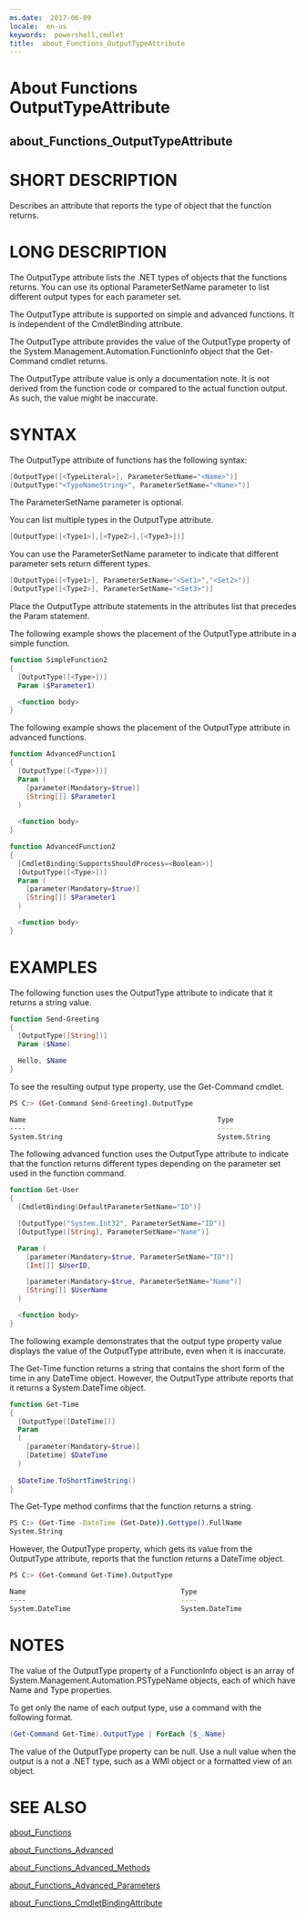 ```yaml
---
ms.date:  2017-06-09
locale:  en-us
keywords:  powershell,cmdlet
title:  about_Functions_OutputTypeAttribute
---
```


# About Functions OutputTypeAttribute
## about_Functions_OutputTypeAttribute


# SHORT DESCRIPTION

Describes an attribute that reports the type of object that the function
returns.

# LONG DESCRIPTION

The OutputType attribute lists the .NET types of objects that the functions
returns. You can use its optional ParameterSetName parameter to list different
output types for each parameter set.

The OutputType attribute is supported on simple and advanced functions. It is
independent of the CmdletBinding attribute.

The OutputType attribute provides the value of the OutputType property of the
System.Management.Automation.FunctionInfo object that the Get-Command cmdlet
returns.

The OutputType attribute value is only a documentation note. It is not derived
from the function code or compared to the actual function output. As such, the
value might be inaccurate.

# SYNTAX

The OutputType attribute of functions has the following syntax:

```PowerShell
[OutputType([<TypeLiteral>], ParameterSetName="<Name>")]
[OutputType("<TypeNameString>", ParameterSetName="<Name>")]
```
The ParameterSetName parameter is optional.

You can list multiple types in the OutputType attribute.

```PowerShell
[OutputType([<Type1>],[<Type2>],[<Type3>])]
```
You can use the ParameterSetName parameter to indicate that different
parameter sets return different types.

```PowerShell
[OutputType([<Type1>], ParameterSetName="<Set1>","<Set2>")]
[OutputType([<Type2>], ParameterSetName="<Set3>")]
```

Place the OutputType attribute statements in the attributes list that precedes
the Param statement.

The following example shows the placement of the OutputType attribute in a
simple function.

```PowerShell
function SimpleFunction2
{
  [OutputType([<Type>])]
  Param ($Parameter1)

  <function body>
}
```

The following example shows the placement of the OutputType attribute in
advanced functions.

```PowerShell
function AdvancedFunction1
{
  [OutputType([<Type>])]
  Param (
    [parameter(Mandatory=$true)]
    [String[]] $Parameter1
  )
  
  <function body>
}

function AdvancedFunction2
{
  [CmdletBinding(SupportsShouldProcess=<Boolean>)]
  [OutputType([<Type>])]
  Param (
    [parameter(Mandatory=$true)]
    [String[]] $Parameter1
  )

  <function body>
}
```

# EXAMPLES


The following function uses the OutputType attribute to indicate that it returns
a string value.

```PowerShell
function Send-Greeting
{
  [OutputType([String])]
  Param ($Name)

  Hello, $Name
}
```

To see the resulting output type property, use the Get-Command cmdlet.

```Bash
PS C:> (Get-Command Send-Greeting).OutputType

Name                                               Type
----                                               ----
System.String                                      System.String
```

The following advanced function uses the OutputType attribute to indicate that
the function returns different types depending on the parameter set used in the
function command.

```PowerShell
function Get-User
{
  [CmdletBinding(DefaultParameterSetName="ID")]

  [OutputType("System.Int32", ParameterSetName="ID")]
  [OutputType([String], ParameterSetName="Name")]

  Param (
    [parameter(Mandatory=$true, ParameterSetName="ID")]
    [Int[]] $UserID,

    [parameter(Mandatory=$true, ParameterSetName="Name")]
    [String[]] $UserName
  )

  <function body>
}
```

The following example demonstrates that the output type property value
displays the value of the OutputType attribute, even when it is inaccurate.

The Get-Time function returns a string that contains the short form of
the time in any DateTime object. However, the OutputType attribute reports
that it returns a System.DateTime object.

```PowerShell
function Get-Time
{
  [OutputType([DateTime])]
  Param
  (
    [parameter(Mandatory=$true)]
    [Datetime] $DateTime
  )
  
  $DateTime.ToShortTimeString()
}
```

The Get-Type method confirms that the function returns a string.

```Bash
PS C:> (Get-Time -DateTime (Get-Date)).Gettype().FullName
System.String
```

However, the OutputType property, which gets its value from the OutputType
attribute, reports that the function returns a DateTime object.

```Bash
PS C:> (Get-Command Get-Time).OutputType

Name                                      Type
----                                      ----
System.DateTime                           System.DateTime
```

# NOTES

The value of the OutputType property of a FunctionInfo object is an array of
System.Management.Automation.PSTypeName objects, each of which have Name and
Type properties.

To get only the name of each output type, use a command with the following
format.

```PowerShell
(Get-Command Get-Time).OutputType | ForEach {$_.Name}
```

The value of the OutputType property can be null. Use a null value when
the output is a not a .NET type, such as a WMI object or a formatted view
of an object.

# SEE ALSO

[about_Functions](about_Functions.md)

[about_Functions_Advanced](about_Functions_Advanced.md)

[about_Functions_Advanced_Methods](about_Functions_Advanced_Methods.md)

[about_Functions_Advanced_Parameters](about_Functions_Advanced_Parameters.md)

[about_Functions_CmdletBindingAttribute](about_Functions_CmdletBindingAttribute.md)

